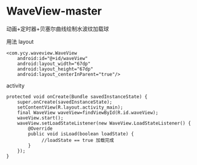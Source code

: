 # WaveView-master
动画+定时器+贝塞尔曲线绘制水波纹加载球

用法
layout
<RelativeLayout
    xmlns:android="http://schemas.android.com/apk/res/android"
    xmlns:tools="http://schemas.android.com/tools"
    android:layout_width="match_parent"
    android:layout_height="match_parent"
    android:background="#000"
    tools:context=".MainActivity">

    <com.ycy.waveview.WaveView
        android:id="@+id/waveView"
        android:layout_width="67dp"
        android:layout_height="67dp"
        android:layout_centerInParent="true"/>


</RelativeLayout>

activity

    protected void onCreate(Bundle savedInstanceState) {
        super.onCreate(savedInstanceState);
        setContentView(R.layout.activity_main);
        final WaveView waveView=findViewById(R.id.waveView);
        waveView.start();
        waveView.setLoadStateListener(new WaveView.LoadStateListener() {
            @Override
            public void isLoad(boolean loadState) {
                 //loadState == true 加载完成
            }
        });
    }
